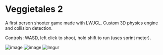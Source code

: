 # Veggietales 2

A first person shooter game made with LWJGL. Custom 3D physics engine and collision detection.

Controls: WASD, left click to shoot, hold shift to run (uses sprint meter).

![image](https://user-images.githubusercontent.com/24601033/168493121-600dce3e-b203-4ea8-8cef-169bfb9ecab4.png)
![image](https://user-images.githubusercontent.com/24601033/168493252-3d540b2a-2a3a-4ccc-9dc3-f3503fb91f38.png)
![Imgur](v7SrZZrjNF.gif)

